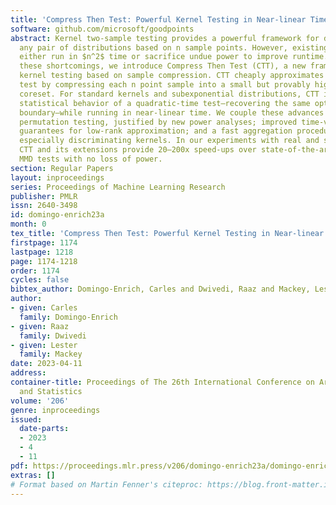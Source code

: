 ```yaml
---
title: 'Compress Then Test: Powerful Kernel Testing in Near-linear Time'
software: github.com/microsoft/goodpoints
abstract: Kernel two-sample testing provides a powerful framework for distinguishing
  any pair of distributions based on n sample points. However, existing kernel tests
  either run in $n^2$ time or sacrifice undue power to improve runtime. To address
  these shortcomings, we introduce Compress Then Test (CTT), a new framework for high-powered
  kernel testing based on sample compression. CTT cheaply approximates an expensive
  test by compressing each n point sample into a small but provably high-fidelity
  coreset. For standard kernels and subexponential distributions, CTT inherits the
  statistical behavior of a quadratic-time test—recovering the same optimal detection
  boundary—while running in near-linear time. We couple these advances with cheaper
  permutation testing, justified by new power analyses; improved time-vs.-quality
  guarantees for low-rank approximation; and a fast aggregation procedure for identifying
  especially discriminating kernels. In our experiments with real and simulated data,
  CTT and its extensions provide 20–200x speed-ups over state-of-the-art approximate
  MMD tests with no loss of power.
section: Regular Papers
layout: inproceedings
series: Proceedings of Machine Learning Research
publisher: PMLR
issn: 2640-3498
id: domingo-enrich23a
month: 0
tex_title: 'Compress Then Test: Powerful Kernel Testing in Near-linear Time'
firstpage: 1174
lastpage: 1218
page: 1174-1218
order: 1174
cycles: false
bibtex_author: Domingo-Enrich, Carles and Dwivedi, Raaz and Mackey, Lester
author:
- given: Carles
  family: Domingo-Enrich
- given: Raaz
  family: Dwivedi
- given: Lester
  family: Mackey
date: 2023-04-11
address:
container-title: Proceedings of The 26th International Conference on Artificial Intelligence
  and Statistics
volume: '206'
genre: inproceedings
issued:
  date-parts:
  - 2023
  - 4
  - 11
pdf: https://proceedings.mlr.press/v206/domingo-enrich23a/domingo-enrich23a.pdf
extras: []
# Format based on Martin Fenner's citeproc: https://blog.front-matter.io/posts/citeproc-yaml-for-bibliographies/
---
```

